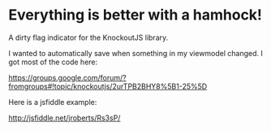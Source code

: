 # Everything is better with a hamhock!

A dirty flag indicator for the KnockoutJS library.

I wanted to automatically save when something in my viewmodel changed. I got most of the code here:

https://groups.google.com/forum/?fromgroups#!topic/knockoutjs/2urTPB2BHY8%5B1-25%5D

Here is a jsfiddle example:

http://jsfiddle.net/jroberts/Rs3sP/